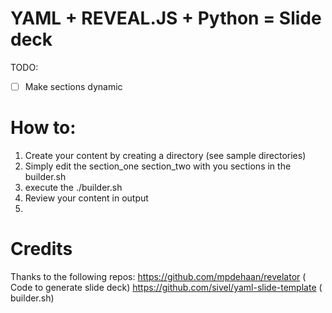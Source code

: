# YAML + REVEAL.JS + Python = Slide deck


TODO:
  * [ ] Make sections dynamic

# How to:
  1. Create your content by creating a directory (see sample directories)
  2. Simply edit the section_one section_two with you sections in the builder.sh
  3. execute the ./builder.sh
  4. Review your content in output
  5. 
  
# Credits
Thanks to the following repos:
https://github.com/mpdehaan/revelator ( Code to generate slide deck)
https://github.com/sivel/yaml-slide-template ( builder.sh)
